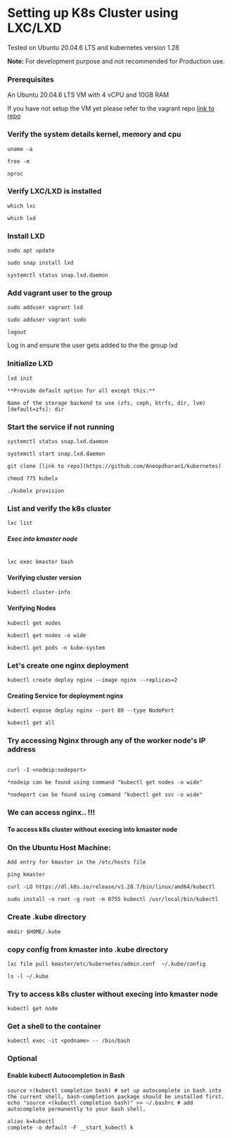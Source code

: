 # Setting up K8s Cluster using LXC/LXD

Tested on Ubuntu 20.04.6 LTS and kubernetes version 1.28

**Note:** For development purpose and not recommended for Production use. 

### Prerequisites

An Ubuntu 20.04.6 LTS VM with 4 vCPU and 10GB RAM

If you have not setup the VM yet please refer to the vagrant repo [link to repo](https://github.com/Anoopdharan1/vagrant)

### Verify the system details kernel, memory and cpu 

```
uname -a

free -m

nproc

```
### Verify LXC/LXD is installed

```
which lxc

which lxd

```

### Install LXD

```
sudo apt update

sudo snap install lxd

systemctl status snap.lxd.daemon

```

### Add vagrant user to the group

```
sudo adduser vagrant lxd

sudo adduser vagrant sudo

logout

```

Log in and ensure the user gets added to the the group lxd

### Initialize LXD

```
lxd init

**Provide default option for all except this:**

Name of the storage backend to use (zfs, ceph, btrfs, dir, lvm) [default=zfs]: dir

```

### Start the service if not running

```
systemctl status snap.lxd.daemon

systemctl start snap.lxd.daemon

git clone [link to repo](https://github.com/Anoopdharan1/kubernetes)

chmod 775 kubelx

./kubelx provision

```

### List and verify the k8s cluster

```
lxc list

```

##### Exec into kmaster node

```

lxc exec kmaster bash

```

#### Verifying cluster version

```
kubectl cluster-info

```

#### Verifying Nodes

```
kubectl get nodes

kubectl get nodes -o wide

kubectl get pods -n kube-system

```

### Let's create one nginx deployment

```
kubectl create deploy nginx --image nginx --replicas=2

```

#### Creating Service for deployment nginx

```
kubectl expose deploy nginx --port 80 --type NodePort

kubectl get all

```

### Try accessing Nginx through any of the worker node's IP address

```

curl -I <nodeip:nodeport>

*nodeip can be found using command "kubectl get nodes -o wide"

*nodeport can be found using command "kubectl get svc -o wide"

```

### We can access nginx.. !!!

#### To access k8s cluster without execing into kmaster node
### On the Ubuntu Host Machine:

```
Add entry for kmaster in the /etc/hosts file

ping kmaster

curl -LO https://dl.k8s.io/release/v1.28.7/bin/linux/amd64/kubectl

sudo install -o root -g root -m 0755 kubectl /usr/local/bin/kubectl

```
### Create .kube directory

```
mkdir $HOME/.kube

```

### copy config from kmaster into .kube directory

```
lxc file pull kmaster/etc/kubernetes/admin.conf  ~/.kube/config

ls -l ~/.kube

```

### Try to access k8s cluster without execing into kmaster node

```
kubectl get node

```

### Get a shell to the container

```
kubectl exec -it <podname> -- /bin/bash

```

### Optional
#### Enable kubectl Autocompletion in Bash

```
source <(kubectl completion bash) # set up autocomplete in bash into the current shell, bash-completion package should be installed first.
echo "source <(kubectl completion bash)" >> ~/.bashrc # add autocomplete permanently to your bash shell.

alias k=kubectl
complete -o default -F __start_kubectl k

```
